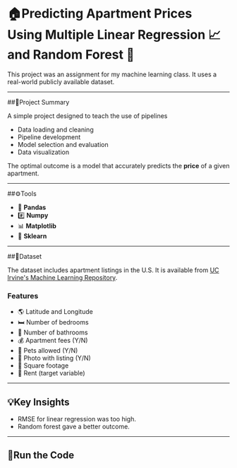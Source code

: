 # 🏠Predicting Apartment Prices Using Multiple Linear Regression 📈and Random Forest 🌳

This project was an assignment for my machine learning class. It uses a real-world publicly available dataset.

---

##🔭Project Summary

A simple project designed to teach the use of pipelines 
- Data loading and cleaning
- Pipeline development 
- Model selection and evaluation 
- Data visualization 

The optimal outcome is a model that accurately predicts the **price** of a given apartment.

---

##⚙️Tools
- 🐼 **Pandas**
- #️⃣ **Numpy**
- 📊 **Matplotlib**
- 🤖 **Sklearn**

---

##📂Dataset 

The dataset includes apartment listings in the U.S. It is available from [UC Irvine's Machine Learning Repository](http://archive.ics.uci.edu/dataset/555/apartment+for+rent+classified).

### Features
- 🌎 Latitude and Longitude
- 🛏️ Number of bedrooms 
- 🚽 Number of bathrooms
- 💰 Apartment fees (Y/N)
- 🐶 Pets allowed (Y/N)
- 📸 Photo with listing (Y/N)
- 📏 Square footage 
- 💸 Rent (target variable)

---

## 💡Key Insights
- RMSE for linear regression was too high.
- Random forest gave a better outcome.

--- 

## 🏃Run the Code



